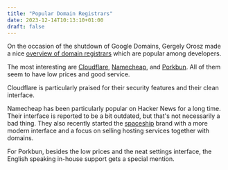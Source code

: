 ```yaml
---
title: "Popular Domain Registrars"
date: 2023-12-14T10:13:10+01:00
draft: false
---
```


On the occasion of the shutdown of Google Domains, Gergely Orosz made a nice
[overview of domain registrars](https://blog.pragmaticengineer.com/domain-registrars-which-developers-recommend/?utm_source=tldrnewsletter)
which are popular among developers.

The most interesting
are [Cloudflare](https://www.cloudflare.com), [Namecheap](https://www.namecheap.com),
and [Porkbun](https://porkbun.com). All of them seem to have low prices and good
service.

Cloudflare is particularly praised for their security features and their clean
interface.

Namecheap has been particularly popular on Hacker News for a long time. Their
interface is reported to be a bit outdated, but that's not necessarily a bad
thing. They also recently started the [spaceship](https://www.spaceship.com)
brand with a more modern interface and a focus on selling hosting services
together with domains.

For Porkbun, besides the low prices and the neat settings interface, the English
speaking in-house support gets a special mention.

